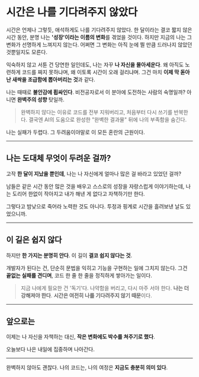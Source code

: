 <!-- 여기에 4주차 회고 내용을 작성해주세요 -->

# 시간은 나를 기다려주지 않았다

시간은 언제나 그렇듯, 애석하게도 나를 기다려주지 않았다.
한 달이라는 결코 짧지 않은 시간 동안, 분명 나는 **'성장'이라는 이름의 변화**를 겪었을 것이다.
하지만 지금의 나는 그 변화가 선명하게 느껴지지 않는다.
어쩌면 그 변화는 아직 눈에 띌 만큼 드러나지 않았던 것뿐일지도 모른다.

익숙하지 않고 서툰 건 당연한 일인데도, 나는 자꾸 **나 자신을 몰아세운다**.
왜 아직도 노련하게 코드를 짜지 못하냐며, 왜 이토록 시간이 오래 걸리냐며.
그건 마치 **이제 막 돋아난 새싹을 조급함에 뽑아버리는 것**과 같다.

나는 때때로 **불안감에 휩싸인다**.
비전공자로서 이 분야에 도전하는 사람의 숙명일까?
아니면 **완벽주의 성향** 탓일까.

> 완벽하지 않다는 이유로 코드를 전부 지워버리고,
> 처음부터 다시 쓰기를 반복한다.
> 결국엔 AI의 도움으로 완성한 "완벽한 결과물" 뒤에 나의 부족함을 숨긴다.

나는 실패가 두렵다.
그 두려움이야말로 이 모든 혼란의 근원이다.

---

## 나는 도대체 무엇이 두려운 걸까?

고작 **한 달이 지났을 뿐인데**,
나는 나 자신에게 얼마나 많은 걸 바라고 있었던 걸까?

남들은 같은 시간 동안 많은 것을 배우고
스스로의 성장을 자랑스럽게 이야기하는데,
나는 도리어 한없이 작아지고
내가 해낸 게 없다고 자책하기만 한다.

그렇다고 밤낮으로 죽어라 노력한 것도 아니다.
투정과 핑계로 시간을 흘려보낸 날도 있었으니까.

---

## 이 길은 쉽지 않다

하지만 **한 가지는 분명히 안다**.
이 길이 **결코 쉽지 않다는 것**.

개발자가 된다는 건, 단순히 문법을 익히고 기능을 구현하는 일에 그치지 않는다.
그건 **끝없는 실패를 견디며**,
코드 한 줄 한 줄을 정직하게 쌓아가는 일이다.

> 지금 나에게 필요한 건 '독기'다.
> 나약함을 버리고, 다시 마주 서야 한다.
> **나는 더 강해져야 한다**.
> **시간은 여전히 나를 기다려주지 않기 때문**이다.

---

## 앞으로는

이제는 나 자신을 자책하는 대신,
**작은 변화에도 박수를 쳐주기로 했다**.

오늘보다 나은 내일에 집중하며 나아간다.

---

완벽하지 않아도 괜찮다.
나의 코드는, 나의 여정은
**지금도 충분히 의미 있다**.
